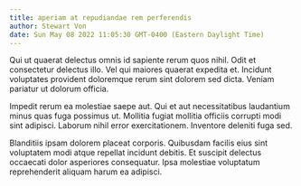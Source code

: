 ```yaml
---
title: aperiam at repudiandae rem perferendis
author: Stewart Von
date: Sun May 08 2022 11:05:30 GMT-0400 (Eastern Daylight Time)
---
```

Qui ut quaerat delectus omnis id sapiente rerum quos nihil. Odit et consectetur delectus illo. Vel qui maiores quaerat expedita et. Incidunt voluptates provident doloremque rerum sint dolorem sed dicta. Veniam pariatur ut dolorum officia.

 Impedit rerum ea molestiae saepe aut. Qui et aut necessitatibus laudantium minus quas fuga possimus ut. Mollitia fugiat mollitia officiis corrupti modi sint adipisci. Laborum nihil error exercitationem. Inventore deleniti fuga sed.

 Blanditiis ipsam dolorem placeat corporis. Quibusdam facilis eius sint voluptatem modi atque repellat incidunt debitis. Et suscipit delectus occaecati dolor asperiores consequatur. Ipsa molestiae voluptatum reprehenderit aliquam harum ea adipisci.